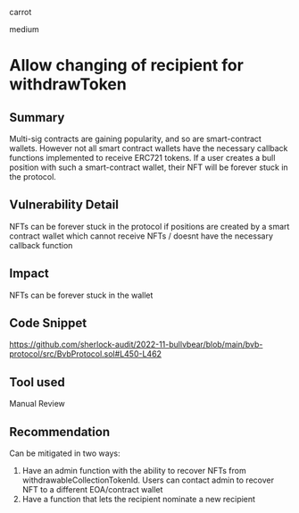 carrot

medium

# Allow changing of recipient for withdrawToken

## Summary
Multi-sig contracts are gaining popularity, and so are smart-contract wallets. However not all smart contract wallets have the necessary callback functions implemented to receive ERC721 tokens. If a user creates a bull position with such a smart-contract wallet, their NFT will be forever stuck in the protocol.
## Vulnerability Detail
NFTs can be forever stuck in the protocol if positions are created by a smart contract wallet which cannot receive NFTs / doesnt have the necessary callback function
## Impact
NFTs can be forever stuck in the wallet
## Code Snippet
https://github.com/sherlock-audit/2022-11-bullvbear/blob/main/bvb-protocol/src/BvbProtocol.sol#L450-L462
## Tool used

Manual Review

## Recommendation
Can be mitigated in two ways:
1. Have an admin function with the ability to recover NFTs from withdrawableCollectionTokenId. Users can contact admin to recover NFT to a different EOA/contract wallet
2. Have a function that lets the recipient nominate a new recipient